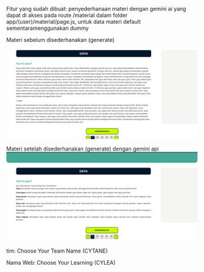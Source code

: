Fitur yang sudah dibuat: penyederhanaan materi dengan gemini ai yang dapat di akses pada route /material dalam folder app/(user)/material/page.js, untuk data materi default sementaramenggunakan dummy

Materi sebelum disederhanakan (generate)

![1705076718069](image/README/1705076718069.png)

Materi setelah disederhanakan (generate) dengan gemini api![1705076685167](image/README/1705076685167.png)

tim: Choose Your Team Name (CYTANE)

Nama Web: Choose Your Learning (CYLEA)
